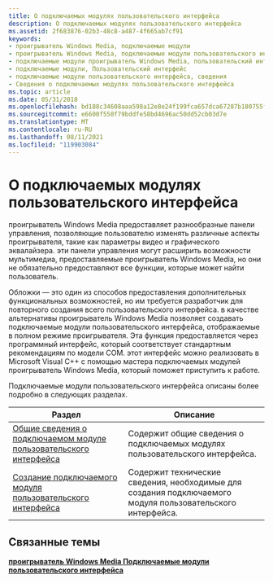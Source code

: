 ```yaml
---
title: О подключаемых модулях пользовательского интерфейса
description: О подключаемых модулях пользовательского интерфейса
ms.assetid: 2f683876-02b3-48c8-a487-4f665ab7cf91
keywords:
- проигрыватель Windows Media, подключаемые модули
- проигрыватель Windows Media, подключаемые модули пользовательского интерфейса
- подключаемые модули проигрыватель Windows Media, пользовательский интерфейс
- подключаемые модули, Пользовательский интерфейс
- подключаемые модули пользовательского интерфейса, сведения
- Сведения о подключаемых модулях пользовательского интерфейса
ms.topic: article
ms.date: 05/31/2018
ms.openlocfilehash: bd188c34608aaa598a12e8e24f199fca657dca67287b180755fe832833c91c54
ms.sourcegitcommit: e6600f550f79bddfe58bd4696ac50dd52cb03d7e
ms.translationtype: MT
ms.contentlocale: ru-RU
ms.lasthandoff: 08/11/2021
ms.locfileid: "119903084"
---
```

# <a name="about-user-interface-plug-ins"></a>О подключаемых модулях пользовательского интерфейса

проигрыватель Windows Media предоставляет разнообразные панели управления, позволяющие пользователю изменять различные аспекты проигрывателя, такие как параметры видео и графического эквалайзера. эти панели управления могут расширить возможности мультимедиа, предоставляемые проигрыватель Windows Media, но они не обязательно предоставляют все функции, которые может найти пользователь.

Обложки — это один из способов предоставления дополнительных функциональных возможностей, но им требуется разработчик для повторного создания всего пользовательского интерфейса. в качестве альтернативы проигрыватель Windows Media позволяет создавать подключаемые модули пользовательского интерфейса, отображаемые в полном режиме проигрывателя. Эта функция предоставляется через программный интерфейс, который соответствует стандартным рекомендациям по модели COM. этот интерфейс можно реализовать в Microsoft Visual C++ с помощью мастера подключаемых модулей проигрыватель Windows Media, который поможет приступить к работе.

Подключаемые модули пользовательского интерфейса описаны более подробно в следующих разделах.



| Раздел                                              | Описание                                                   |
|----------------------------------------------------|---------------------------------------------------------------|
| [Общие сведения о подключаемом модуле пользовательского интерфейса](ui-plug-in-overview.md)     | Содержит общие сведения о подключаемых модулях пользовательского интерфейса.                          |
| [Создание подключаемого модуля пользовательского интерфейса](building-a-ui-plug-in.md) | Содержит технические сведения, необходимые для создания подключаемого модуля пользовательского интерфейса. |



 

## <a name="related-topics"></a>Связанные темы

<dl> <dt>

[**проигрыватель Windows Media Подключаемые модули пользовательского интерфейса**](windows-media-player-user-interface-plug-ins.md)
</dt> </dl>

 

 




